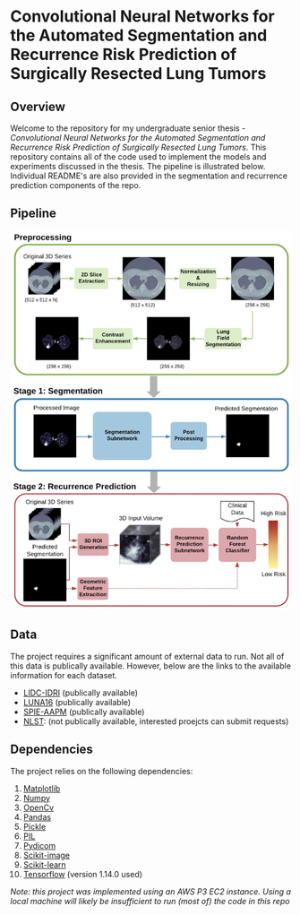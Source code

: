# Convolutional Neural Networks for the Automated Segmentation and Recurrence Risk Prediction of Surgically Resected Lung Tumors

## Overview 
Welcome to the repository for my undergraduate senior thesis - *Convolutional Neural Networks for the Automated Segmentation and Recurrence Risk Prediction of Surgically Resected Lung Tumors*. This repository contains all of the code used to implement the models and experiments discussed in the thesis. The pipeline is illustrated below. Individual README's are also provided in the segmentation and recurrence prediction components of the repo. 


## Pipeline
<p align="center">
  <img src="https://github.com/maggiebasta/lung-cancer-thesis/blob/master/figures/system_overview.jpg?raw=true" width="550">
</p>



## Data
The project requires a significant amount of external data to run. Not all of this data is publically available. However, below are the links to the available information for each dataset. 
- [LIDC-IDRI](https://wiki.cancerimagingarchive.net/display/Public/LIDC-IDRI) (publically available)
- [LUNA16](https://luna16.grand-challenge.org/Home/) (publically available)
- [SPIE-AAPM](https://wiki.cancerimagingarchive.net/display/Public/SPIE-AAPM+Lung+CT+Challenge) (publically available)
- [NLST](https://cdas.cancer.gov/nlst/): (not publically available, interested proejcts can submit requests)

## Dependencies
The project relies on the following dependencies: 
1. [Matplotlib](https://matplotlib.org/)
2. [Numpy](https://numpy.org/)
3. [OpenCv](https://opencv.org/)
4. [Pandas](https://pandas.pydata.org/)
5. [Pickle](https://docs.python.org/3/library/pickle.html)
6. [PIL](https://www.pythonware.com/products/pil/)
7. [Pydicom](https://pydicom.github.io/)
8. [Scikit-image](https://scikit-image.org/docs/dev/api/skimage.html)
9. [Scikit-learn](https://scikit-learn.org/stable/)
10. [Tensorflow](https://www.tensorflow.org/) (version 1.14.0 used)

*Note: this project was implemented using an AWS P3 EC2 instance. Using a local machine will likely be insufficient to run (most of) the code in this repo*
